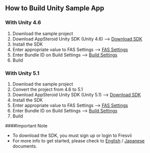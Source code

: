 ## How to Build Unity Sample App


### With Unity 4.6
1. Download the sample project
2. Download AppSteroid Unity SDK (Unity 4.6) --> [Download SDK](https://fresvii.com/downloads)
3. Install the SDK
4. Enter appropriate value to FAS Settings --> [FAS Settings](https://github.com/fresvii/appsteroid-sdk-unity-documents/blob/master/en/GetStarted.md)
5. Enter Bundle ID on Build Settings --> [Build Settings](https://github.com/fresvii/appsteroid-sdk-unity-documents/blob/master/en/GetStarted.md)
6. Build

### With Unity 5.1
1. Download the sample project
2. Convert the project from 4.6 to 5.1
3. Download AppSteroid Unity SDK (Unity 5.1) --> [Download SDK](https://fresvii.com/downloads)
4. Install the SDK
5. Enter appropriate value to FAS Settings --> [FAS Settings](https://github.com/fresvii/appsteroid-sdk-unity-documents/blob/master/en/GetStarted.md)
6. Enter Bundle ID on Build Settings --> [Build Settings](https://github.com/fresvii/appsteroid-sdk-unity-documents/blob/master/en/GetStarted.md)
7. Build

####Important Note
* To download the SDK, you must sign up or login to Fresvii
* For more info to get started, please check to [English](https://github.com/fresvii/appsteroid-sdk-unity-documents/blob/master/en/AppSteroidSDK.md) / [Japanese](https://github.com/fresvii/appsteroid-sdk-unity-documents/blob/master/ja/AppSteroidSDK.md) documents.
